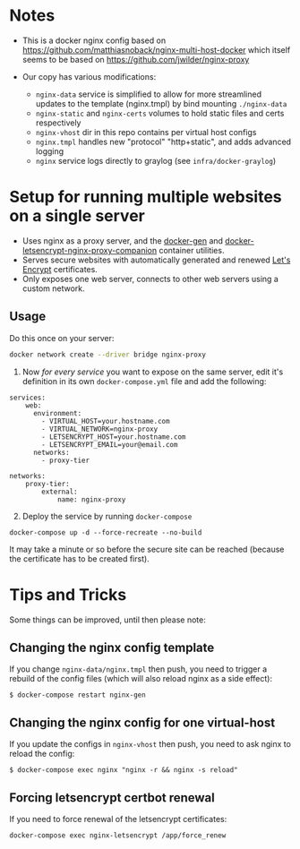 # Notes

- This is a docker nginx config based on https://github.com/matthiasnoback/nginx-multi-host-docker which itself seems to be based on https://github.com/jwilder/nginx-proxy

- Our copy has various modifications:
    - `nginx-data` service is simplified to allow for more streamlined updates
      to the template (nginx.tmpl) by bind mounting `./nginx-data`
    - `nginx-static` and `nginx-certs` volumes to hold static files and certs
      respectively
    - `nginx-vhost` dir in this repo contains per virtual host configs
    - `nginx.tmpl` handles new "protocol" "http+static", and adds advanced logging
    - `nginx` service logs directly to graylog (see `infra/docker-graylog`)

# Setup for running multiple websites on a single server

- Uses nginx as a proxy server, and the [docker-gen](https://github.com/jwilder/docker-gen) and [docker-letsencrypt-nginx-proxy-companion](https://github.com/jwilder/docker-letsencrypt-nginx-proxy-companion) container utilities.
- Serves secure websites with automatically generated and renewed [Let's Encrypt](http://letsencrypt.org/) certificates.
- Only exposes one web server, connects to other web servers using a custom network.

## Usage

Do this once on your server:
```sh
docker network create --driver bridge nginx-proxy
```

1. Now *for every service* you want to expose on the same server, edit it's
definition in its own `docker-compose.yml` file and add the following:

```
services:
    web:
      environment:
        - VIRTUAL_HOST=your.hostname.com
        - VIRTUAL_NETWORK=nginx-proxy
        - LETSENCRYPT_HOST=your.hostname.com
        - LETSENCRYPT_EMAIL=your@email.com
      networks:
        - proxy-tier

networks:
    proxy-tier:
        external:
            name: nginx-proxy
```

2. Deploy the service by running `docker-compose`
```
docker-compose up -d --force-recreate --no-build
```

It may take a minute or so before the secure site can be reached (because the certificate has to be created first).

# Tips and Tricks
Some things can be improved, until then please note:

## Changing the nginx config template
If you change `nginx-data/nginx.tmpl` then push, you need to trigger a rebuild
of the config files (which will also reload nginx as a side effect):
```
$ docker-compose restart nginx-gen
```

## Changing the nginx config for one virtual-host
If you update the configs in `nginx-vhost` then push, you need to ask nginx
to reload the config:
```
$ docker-compose exec nginx "nginx -r && nginx -s reload"
```

## Forcing letsencrypt certbot renewal
If you need to force renewal of the letsencrypt certificates:
```
docker-compose exec nginx-letsencrypt /app/force_renew
```

